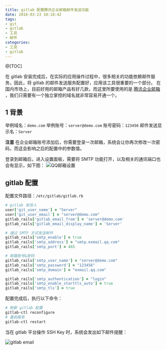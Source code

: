 ```yaml
---
title: gitlab 配置腾讯企业邮箱邮件发送功能
date: 2018-03-23 10:18:42
tags:
- git
- gitlab
- 工具
- 邮件
categories:
- 工具
- gitlab
---
```


@[TOC]

<!-- more -->

在 gitlab 安装完成后，在实际的应用操作过程中，很多相关的功能依赖邮件服务，因此，将 gitlab 的邮件发送服务配置好，应用该工具很重要的一个部分。
在国内市场上，目前好用的邮箱产品有好几款，而这里所要使用的是 [腾讯企业邮箱][1] ，我们只需要有一个独立掌控的域名就非常容易开通一个。

## 1 背景

举例域名：`demo.com`
举例账号：`server@demo.com`
账号密码：`123456`
邮件发送显示名：`Server`

**注意**
在企业邮箱账号添加后，你需要登录一次邮箱，系统会让你再次修改一次密码，而这会影响之后的配置中的参数值。

登录到邮箱后，进入设置面板，需要将 SMTP 功能打开，以及相关的通讯端口也会有显示，如下图：
![QQ邮箱设置](http://pic.hqmmw.com/b217fba6bec7b316c3ec009ff2e1f3df.png)

## gitlab 配置

配置文件路径：`/etc/gitlab/gitlab.rb`

```ruby
# gitlab 发信人
user['git_user_name'] = "Server"
user['git_user_email'] = "server@demo.com"
gitlab_rails['gitlab_email_from'] = 'server@demo.com'
gitlab_rails['gitlab_email_display_name'] = 'Server'

# 通过 SMTP 方式发送邮件
gitlab_rails['smtp_enable'] = true
gitlab_rails['smtp_address'] = "smtp.exmail.qq.com"
gitlab_rails['smtp_port'] = 465

# 邮箱账号&密码
gitlab_rails['smtp_user_name'] = "server@demo.com"
gitlab_rails['smtp_password'] = "123456"
gitlab_rails['smtp_domain'] = "exmail.qq.com"

gitlab_rails['smtp_authentication'] = "login"
gitlab_rails['smtp_enable_starttls_auto'] = true
gitlab_rails['smtp_tls'] = true
```

配置完成后，执行以下命令：

```bash
# 刷新 gitlab 配置
gitlab-ctl reconfigure
# 重启服务
gitlab-ctl restart
```

当在 gitlab 平台操作 SSH Key 时，系统会发出如下邮件提醒：

![gitlab email](http://pic.hqmmw.com/bf1107f363e3099b84acad0ff3d8fedb.png)

[1]: https://exmail.qq.com
